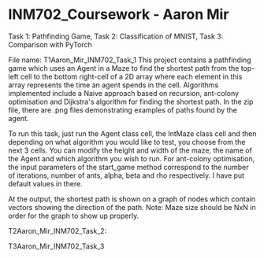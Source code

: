 # INM702_Coursework - Aaron Mir
Task 1: Pathfinding Game, Task 2: Classification of MNIST, Task 3: Comparison with PyTorch

File name: T1Aaron_Mir_INM702_Task_1
This project contains a pathfinding game which uses an Agent in a Maze to find the shortest path from the top-left cell to the bottom right-cell of a 2D array where each element in this array represents the time an agent spends in the cell. Algorithms implemented include a Naive approach based on recursion, ant-colony optimisation and Dijkstra's algorithm for finding the shortest path. In the zip file, there are .png files demonstrating examples of paths found by the agent.

To run this task, just run the Agent class cell, the IntMaze class cell and then depending on what algorithm you would like to test, you choose from the next 3 cells. You can modify the height and width of the maze, the name of the Agent and which algorithm you wish to run. For ant-colony optimisation, the input parameters of the start_game method correspond to the number of iterations, number of ants, alpha, beta and rho respectively. I have put default values in there.

At the output, the shortest path is shown on a graph of nodes which contain vectors showing the direction of the path. Note: Maze size should be NxN in order for the graph to show up properly.

T2Aaron_Mir_INM702_Task_2:

T3Aaron_Mir_INM702_Task_3
